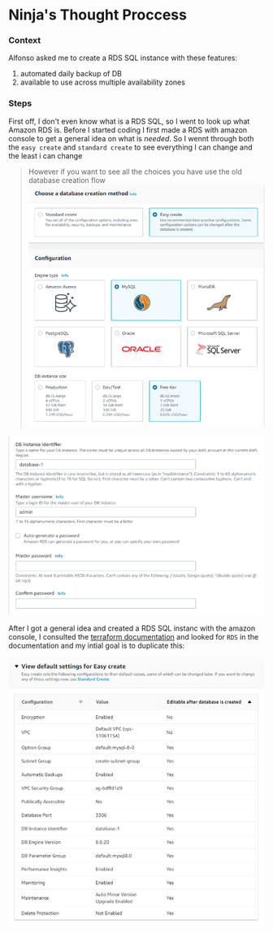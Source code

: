 # Ninja's Thought Proccess

### Context 

Alfonso asked me to create a RDS SQL instance with these features:

1. automated daily backup of DB
1. available to use across multiple availability zones


### Steps

First off, I don't even know what is a RDS SQL, so I went to look up what Amazon RDS is. Before I started coding I first made a RDS with amazon console to get a general idea on what is *needed*. So I wennt through both the `easy create` and `standard create` to see everything I can change and the least i can change

> However if you want to see all the choices you have use the old database creation flow
![Easy Create](./images/1.png)

![Settings](./images/2.png)

After I got a general idea and created a RDS SQL instanc with the amazon console, I consulted the [terraform documentation](https://registry.terraform.io/providers/hashicorp/aws/latest/docs/resources/) and looked for `RDS` in the documentation and my intial goal is to duplicate this:

![Default Settings](./images/3.png)



